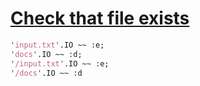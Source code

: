 [1]: http://rosettacode.org/wiki/Check_that_file_exists

# [Check that file exists][1]

```perl
'input.txt'.IO ~~ :e;
'docs'.IO ~~ :d;
'/input.txt'.IO ~~ :e;
'/docs'.IO ~~ :d
```